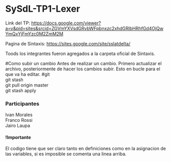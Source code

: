 # SySdL-TP1-Lexer

Link del TP: https://docs.google.com/viewer?a=v&pid=sites&srcid=ZGVmYXVsdGRvbWFpbnxzc2xhdGRlbHRhfGd4OjQwYmQxYjFmYzc0M2ZmM2M

Pagina de Sintaxis: https://sites.google.com/site/sslatdelta/

Toods los integrantes fueron agregados a la carpeta oficial de Sintaxis.

#Como subir un cambio
Antes de realizar un cambio.
Primero actualizar el archivo, posteriormente de hacer los cambios subir.
Esto en bucle para el que va ha editar.
#git<br>
git stash<br>
git pull origin master<br>
git stash apply<br>

<h3>Participantes</h3>
<p>
  Ivan Morales<br>
  Franco Rossi<br>
  Jairo Laupa<br>
</p>
<h4>!Importante</h3>
<p>El codigo tiene que ser claro tanto en definiciones como en la asignacion de las variables, si es imposible se comenta una linea arriba.</p>  
